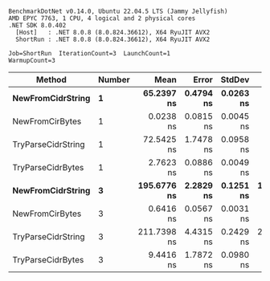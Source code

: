 ```

BenchmarkDotNet v0.14.0, Ubuntu 22.04.5 LTS (Jammy Jellyfish)
AMD EPYC 7763, 1 CPU, 4 logical and 2 physical cores
.NET SDK 8.0.402
  [Host]   : .NET 8.0.8 (8.0.824.36612), X64 RyuJIT AVX2
  ShortRun : .NET 8.0.8 (8.0.824.36612), X64 RyuJIT AVX2

Job=ShortRun  IterationCount=3  LaunchCount=1  
WarmupCount=3  

```
| Method             | Number | Mean        | Error     | StdDev    | Min         | Max         | Allocated |
|------------------- |------- |------------:|----------:|----------:|------------:|------------:|----------:|
| **NewFromCidrString**  | **1**      |  **65.2397 ns** | **0.4794 ns** | **0.0263 ns** |  **65.2136 ns** |  **65.2662 ns** |         **-** |
| NewFromCirBytes    | 1      |   0.0238 ns | 0.0815 ns | 0.0045 ns |   0.0200 ns |   0.0287 ns |         - |
| TryParseCidrString | 1      |  72.5425 ns | 1.7478 ns | 0.0958 ns |  72.4785 ns |  72.6527 ns |         - |
| TryParseCidrBytes  | 1      |   2.7623 ns | 0.0886 ns | 0.0049 ns |   2.7594 ns |   2.7679 ns |         - |
| **NewFromCidrString**  | **3**      | **195.6776 ns** | **2.2829 ns** | **0.1251 ns** | **195.5341 ns** | **195.7639 ns** |         **-** |
| NewFromCirBytes    | 3      |   0.6416 ns | 0.0567 ns | 0.0031 ns |   0.6395 ns |   0.6451 ns |         - |
| TryParseCidrString | 3      | 211.7398 ns | 4.4315 ns | 0.2429 ns | 211.4923 ns | 211.9778 ns |         - |
| TryParseCidrBytes  | 3      |   9.4416 ns | 1.7872 ns | 0.0980 ns |   9.3808 ns |   9.5546 ns |         - |
